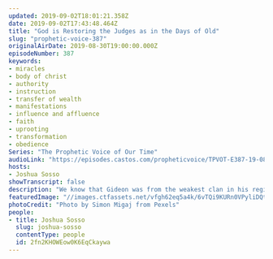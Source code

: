 ```yaml
---
updated: 2019-09-02T18:01:21.358Z
date: 2019-09-02T17:43:48.464Z
title: "God is Restoring the Judges as in the Days of Old"
slug: "prophetic-voice-387"
originalAirDate: 2019-08-30T19:00:00.000Z
episodeNumber: 387
keywords:
- miracles
- body of christ
- authority
- instruction
- transfer of wealth
- manifestations
- influence and affluence
- faith
- uprooting
- transformation
- obedience
Series: "The Prophetic Voice of Our Time"
audioLink: "https://episodes.castos.com/propheticvoice/TPVOT-E387-19-08-31-09-01-God-is-Restoring-the-Judges-as-in-the-Days-of-Old.mp3"
hosts:
- Joshua Sosso
showTranscript: false
description: "We know that Gideon was from the weakest clan in his region and was considered the lowest in all of his family but despite that God called him. We know that Samuel... was only a child when God called him, so what was the unifying factor that all of these judges had? They heard the voice of the Lord and they obeyed. And as we are moving forward into this season of miraculous manifestations, this season where we are going to experience the transfer of wealth, influence and affluence back to the body of Christ, God is raising up… "
featuredImage: "//images.ctfassets.net/vfgh62eq5a4k/6vTQi9KURn0VPyliDQtkdR/0864e373a4fe3c1e9619ce58bc0cea0b/beautiful-blue-christmas-2011367.jpg"
photoCredit: "Photo by Simon Migaj from Pexels"
people:
- title: Joshua Sosso
  slug: joshua-sosso
  contentType: people
  id: 2fn2KHOWEow0K6EqCkaywa
---
```

